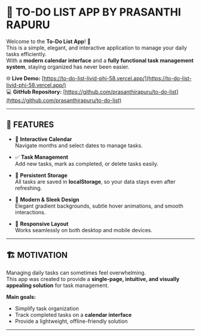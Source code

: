 # 🧁 TO-DO LIST APP BY PRASANTHI RAPURU

Welcome to the **To-Do List App**! 🎉  
This is a simple, elegant, and interactive application to manage your daily tasks efficiently.  
With a **modern calendar interface** and a **fully functional task management system**, staying organized has never been easier.

🌐 **Live Demo:** [https://to-do-list-livid-phi-58.vercel.app/](https://to-do-list-livid-phi-58.vercel.app/)  
💻 **GitHub Repository:** [https://github.com/prasanthirapuru/to-do-list](https://github.com/prasanthirapuru/to-do-list)

---

## 🧩 FEATURES

- 📅 **Interactive Calendar**  
  Navigate months and select dates to manage tasks.

- ✅ **Task Management**  
  Add new tasks, mark as completed, or delete tasks easily.

- 💾 **Persistent Storage**  
  All tasks are saved in **localStorage**, so your data stays even after refreshing.

- 🎨 **Modern & Sleek Design**  
  Elegant gradient backgrounds, subtle hover animations, and smooth interactions.

- 📱 **Responsive Layout**  
  Works seamlessly on both desktop and mobile devices.

---

## 🏗️ MOTIVATION

Managing daily tasks can sometimes feel overwhelming.  
This app was created to provide a **single-page, intuitive, and visually appealing solution** for task management.

**Main goals:**  
- Simplify task organization  
- Track completed tasks on a **calendar interface**  
- Provide a lightweight, offline-friendly solution  

---


